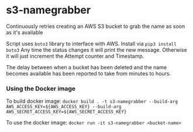 # s3-namegrabber
Continuously retries creating an AWS S3 bucket to grab the name as soon as it's available

Script uses `boto3` library to interface with AWS. Install via `pip3 install boto3`
Any time the status changes it will print the new message. Otherwise it will just increment the Attempt counter and Timestamp.

The delay between when a bucket has been deleted and the name becomes available has been reported to take from minutes to hours.


### Using the Docker image
To build docker image:
`docker build . -t s3-namegrabber --build-arg AWS_ACCESS_KEY=${AWS_ACCESS_KEY} --build-arg AWS_SECRET_ACCESS_KEY=${AWS_SECRET_ACCESS_KEY}`

To use the docker image:
`docker run -it s3-namegrabber <bucket-name>`
